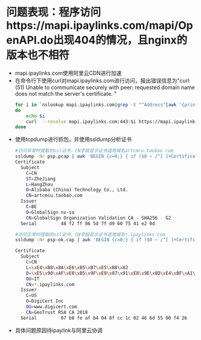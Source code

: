 # 问题表现：程序访问https://mapi.ipaylinks.com/mapi/OpenAPI.do出现404的情况，且nginx的版本也不相符
  - mapi.ipaylinks.com使用阿里云CDN进行加速
  - 在命令行下使用curl对mapi.ipaylinks.com进行访问，报出错误信息为"curl: (51) Unable to communicate securely with peer: requested domain name does not match the server's certificate. "
    ```bash
    for i in `nslookup mapi.ipaylinks.com|grep -E "^Address"|awk '{print $2}'`;
    do
        echo $i
        curl  --resolve mapi.ipaylinks.com:443:$i https://mapi.ipaylinks.com/mapi/OpenAPI.do
    done
    ```
  - 使用tcpdump进行抓包，并使用ssldump分析证书
    ```bash
    #访问异常时提取的ssl证书，CN字段显示证书适用域名artcmcu.taobao.com
    ssldump -Nr psp.pcap | awk 'BEGIN {c=0;} { if ($0 ~ /^[ ]+Certificate$/) {c=1; print "========================================";} if ($0 !~ /^ +/ ) {c=0;} if (c==1) print $0; }'
    Certificate
      Subject
        C=CN
        ST=ZheJiang
        L=HangZhou
        O=Alibaba (China) Technology Co., Ltd.
        CN=artcmcu.taobao.com
      Issuer
        C=BE
        O=GlobalSign nv-sa
        CN=GlobalSign Organization Validation CA - SHA256 - G2
      Serial         48 f2 ff 86 5d 7f d9 60 75 41 e2 0d 

    #访问正常时提取的ssl证书，CN字段显示证书适用域名*.ipaylinks.com
    ssldump -Nr psp-ok.cap | awk 'BEGIN {c=0;} { if ($0 ~ /^[ ]+Certificate$/) {c=1; print "========================================";} if ($0 !~ /^ +/ ) {c=0;} if (c==1) print $0; }'

    Certificate
      Subject
        C=CN
        L=\xE4\xB8\x8A\xE6\xB5\xB7\xE5\xB8\x82
        O=\xE5\x90\xAF\xE8\xB5\x9F\xE9\x87\x91\xE8\x9E\x8D\xE4\xBF\xA1\xE6\       \xAF\xE6\x9C\x8D\xE5\x8A\xA1\xEF\xBC\x88\xE4\xB8\x8A\xE6\xB5\xB7\xE        BC\x89\xE6\x9C\x89\xE9\x99\x90\xE5\x85\xAC\xE5\x8F\xB8
        OU=IT
        CN=*.ipaylinks.com
      Issuer
        C=US
        O=DigiCert Inc
        OU=www.digicert.com
        CN=GeoTrust RSA CA 2018
      Serial         07 b8 fe af b4 04 8f cc 1c 02 46 6d 55 00 f4 26 
    ```
  - 具体问题原因待ipaylink与阿里云协调
